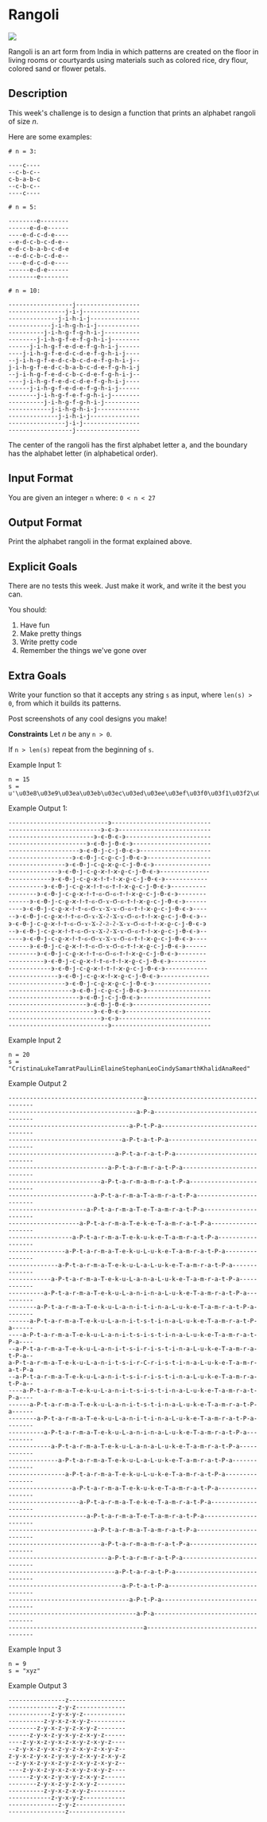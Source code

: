 # Rangoli

<!-- <img src="https://upload.wikimedia.org/wikipedia/commons/8/8c/Rangoli.jpg" /> -->
<img src="https://upload.wikimedia.org/wikipedia/commons/9/9d/Rangoli_before_and_after_colouring.jpg" />

Rangoli is an art form from India in which patterns are created on the floor in living rooms or courtyards using materials such as colored rice, dry flour, colored sand or flower petals.

Description
----

This week's challenge is to design a function that prints an alphabet rangoli of size _n_.

Here are some examples:

```
# n = 3:

----c----
--c-b-c--
c-b-a-b-c
--c-b-c--
----c----

# n = 5:

--------e--------
------e-d-e------
----e-d-c-d-e----
--e-d-c-b-c-d-e--
e-d-c-b-a-b-c-d-e
--e-d-c-b-c-d-e--
----e-d-c-d-e----
------e-d-e------
--------e--------

# n = 10:

------------------j------------------
----------------j-i-j----------------
--------------j-i-h-i-j--------------
------------j-i-h-g-h-i-j------------
----------j-i-h-g-f-g-h-i-j----------
--------j-i-h-g-f-e-f-g-h-i-j--------
------j-i-h-g-f-e-d-e-f-g-h-i-j------
----j-i-h-g-f-e-d-c-d-e-f-g-h-i-j----
--j-i-h-g-f-e-d-c-b-c-d-e-f-g-h-i-j--
j-i-h-g-f-e-d-c-b-a-b-c-d-e-f-g-h-i-j
--j-i-h-g-f-e-d-c-b-c-d-e-f-g-h-i-j--
----j-i-h-g-f-e-d-c-d-e-f-g-h-i-j----
------j-i-h-g-f-e-d-e-f-g-h-i-j------
--------j-i-h-g-f-e-f-g-h-i-j--------
----------j-i-h-g-f-g-h-i-j----------
------------j-i-h-g-h-i-j------------
--------------j-i-h-i-j--------------
----------------j-i-j----------------
------------------j------------------
```

The center of the rangoli has the first alphabet letter a, and the boundary has the alphabet letter (in alphabetical order).

Input Format
----

You are given an integer `n` where: `0 < n < 27`

Output Format
----

Print the alphabet rangoli in the format explained above.

Explicit Goals
----

There are no tests this week. Just make it work, and write it the best you can.

You should:

1. Have fun
2. Make pretty things
3. Write pretty code
4. Remember the things we've gone over

Extra Goals
----

Write your function so that it accepts any string `s` as input, where `len(s) > 0`, from which it builds its patterns.

Post screenshots of any cool designs you make!


**Constraints**
Let _n_ be any `n > 0`.

If `n > len(s)` repeat from the beginning of `s`.

Example Input 1:

```
n = 15
s = u'\u03e8\u03e9\u03ea\u03eb\u03ec\u03ed\u03ee\u03ef\u03f0\u03f1\u03f2\u03f3\u03f4\u03f5\u03f6\u03f7\u03f8\u03f9\u03fa\u03fb\u03fc\u03fd\u03fe\u03ff\u0400\u0401\u0402\u0403\u0404\u0405\u0406\u0407\u0408\u0409\u040a\u040b\u040c\u040d\u040e\u040f\u0410\u0411\u0412\u0413\u0414\u0415\u0416\u0417\u0418\u0419\u041a\u041b\u041c\u041d\u041e\u041f\u0420\u0421\u0422\u0423\u0424\u0425\u0426\u0427\u0428\u0429\u042a\u042b\u042c\u042d\u042e\u042f\u0430\u0431\u0432\u0433\u0434\u0435\u0436\u0437\u0438\u0439\u043a\u043b\u043c\u043d\u043e\u043f\u0440\u0441\u0442\u0443\u0444\u0445\u0446\u0447\u0448\u0449\u044a\u044b'
```

Example Output 1:

```
----------------------------϶----------------------------
--------------------------϶-ϵ-϶--------------------------
------------------------϶-ϵ-ϴ-ϵ-϶------------------------
----------------------϶-ϵ-ϴ-ϳ-ϴ-ϵ-϶----------------------
--------------------϶-ϵ-ϴ-ϳ-ϲ-ϳ-ϴ-ϵ-϶--------------------
------------------϶-ϵ-ϴ-ϳ-ϲ-ϱ-ϲ-ϳ-ϴ-ϵ-϶------------------
----------------϶-ϵ-ϴ-ϳ-ϲ-ϱ-ϰ-ϱ-ϲ-ϳ-ϴ-ϵ-϶----------------
--------------϶-ϵ-ϴ-ϳ-ϲ-ϱ-ϰ-ϯ-ϰ-ϱ-ϲ-ϳ-ϴ-ϵ-϶--------------
------------϶-ϵ-ϴ-ϳ-ϲ-ϱ-ϰ-ϯ-Ϯ-ϯ-ϰ-ϱ-ϲ-ϳ-ϴ-ϵ-϶------------
----------϶-ϵ-ϴ-ϳ-ϲ-ϱ-ϰ-ϯ-Ϯ-ϭ-Ϯ-ϯ-ϰ-ϱ-ϲ-ϳ-ϴ-ϵ-϶----------
--------϶-ϵ-ϴ-ϳ-ϲ-ϱ-ϰ-ϯ-Ϯ-ϭ-Ϭ-ϭ-Ϯ-ϯ-ϰ-ϱ-ϲ-ϳ-ϴ-ϵ-϶--------
------϶-ϵ-ϴ-ϳ-ϲ-ϱ-ϰ-ϯ-Ϯ-ϭ-Ϭ-ϫ-Ϭ-ϭ-Ϯ-ϯ-ϰ-ϱ-ϲ-ϳ-ϴ-ϵ-϶------
----϶-ϵ-ϴ-ϳ-ϲ-ϱ-ϰ-ϯ-Ϯ-ϭ-Ϭ-ϫ-Ϫ-ϫ-Ϭ-ϭ-Ϯ-ϯ-ϰ-ϱ-ϲ-ϳ-ϴ-ϵ-϶----
--϶-ϵ-ϴ-ϳ-ϲ-ϱ-ϰ-ϯ-Ϯ-ϭ-Ϭ-ϫ-Ϫ-ϩ-Ϫ-ϫ-Ϭ-ϭ-Ϯ-ϯ-ϰ-ϱ-ϲ-ϳ-ϴ-ϵ-϶--
϶-ϵ-ϴ-ϳ-ϲ-ϱ-ϰ-ϯ-Ϯ-ϭ-Ϭ-ϫ-Ϫ-ϩ-Ϩ-ϩ-Ϫ-ϫ-Ϭ-ϭ-Ϯ-ϯ-ϰ-ϱ-ϲ-ϳ-ϴ-ϵ-϶
--϶-ϵ-ϴ-ϳ-ϲ-ϱ-ϰ-ϯ-Ϯ-ϭ-Ϭ-ϫ-Ϫ-ϩ-Ϫ-ϫ-Ϭ-ϭ-Ϯ-ϯ-ϰ-ϱ-ϲ-ϳ-ϴ-ϵ-϶--
----϶-ϵ-ϴ-ϳ-ϲ-ϱ-ϰ-ϯ-Ϯ-ϭ-Ϭ-ϫ-Ϫ-ϫ-Ϭ-ϭ-Ϯ-ϯ-ϰ-ϱ-ϲ-ϳ-ϴ-ϵ-϶----
------϶-ϵ-ϴ-ϳ-ϲ-ϱ-ϰ-ϯ-Ϯ-ϭ-Ϭ-ϫ-Ϭ-ϭ-Ϯ-ϯ-ϰ-ϱ-ϲ-ϳ-ϴ-ϵ-϶------
--------϶-ϵ-ϴ-ϳ-ϲ-ϱ-ϰ-ϯ-Ϯ-ϭ-Ϭ-ϭ-Ϯ-ϯ-ϰ-ϱ-ϲ-ϳ-ϴ-ϵ-϶--------
----------϶-ϵ-ϴ-ϳ-ϲ-ϱ-ϰ-ϯ-Ϯ-ϭ-Ϯ-ϯ-ϰ-ϱ-ϲ-ϳ-ϴ-ϵ-϶----------
------------϶-ϵ-ϴ-ϳ-ϲ-ϱ-ϰ-ϯ-Ϯ-ϯ-ϰ-ϱ-ϲ-ϳ-ϴ-ϵ-϶------------
--------------϶-ϵ-ϴ-ϳ-ϲ-ϱ-ϰ-ϯ-ϰ-ϱ-ϲ-ϳ-ϴ-ϵ-϶--------------
----------------϶-ϵ-ϴ-ϳ-ϲ-ϱ-ϰ-ϱ-ϲ-ϳ-ϴ-ϵ-϶----------------
------------------϶-ϵ-ϴ-ϳ-ϲ-ϱ-ϲ-ϳ-ϴ-ϵ-϶------------------
--------------------϶-ϵ-ϴ-ϳ-ϲ-ϳ-ϴ-ϵ-϶--------------------
----------------------϶-ϵ-ϴ-ϳ-ϴ-ϵ-϶----------------------
------------------------϶-ϵ-ϴ-ϵ-϶------------------------
--------------------------϶-ϵ-϶--------------------------
----------------------------϶----------------------------
```

Example Input 2

```
n = 20
s = "CristinaLukeTamratPaulLinElaineStephanLeoCindySamarthKhalidAnaReed"
```

Example Output 2

```
--------------------------------------a--------------------------------------
------------------------------------a-P-a------------------------------------
----------------------------------a-P-t-P-a----------------------------------
--------------------------------a-P-t-a-t-P-a--------------------------------
------------------------------a-P-t-a-r-a-t-P-a------------------------------
----------------------------a-P-t-a-r-m-r-a-t-P-a----------------------------
--------------------------a-P-t-a-r-m-a-m-r-a-t-P-a--------------------------
------------------------a-P-t-a-r-m-a-T-a-m-r-a-t-P-a------------------------
----------------------a-P-t-a-r-m-a-T-e-T-a-m-r-a-t-P-a----------------------
--------------------a-P-t-a-r-m-a-T-e-k-e-T-a-m-r-a-t-P-a--------------------
------------------a-P-t-a-r-m-a-T-e-k-u-k-e-T-a-m-r-a-t-P-a------------------
----------------a-P-t-a-r-m-a-T-e-k-u-L-u-k-e-T-a-m-r-a-t-P-a----------------
--------------a-P-t-a-r-m-a-T-e-k-u-L-a-L-u-k-e-T-a-m-r-a-t-P-a--------------
------------a-P-t-a-r-m-a-T-e-k-u-L-a-n-a-L-u-k-e-T-a-m-r-a-t-P-a------------
----------a-P-t-a-r-m-a-T-e-k-u-L-a-n-i-n-a-L-u-k-e-T-a-m-r-a-t-P-a----------
--------a-P-t-a-r-m-a-T-e-k-u-L-a-n-i-t-i-n-a-L-u-k-e-T-a-m-r-a-t-P-a--------
------a-P-t-a-r-m-a-T-e-k-u-L-a-n-i-t-s-t-i-n-a-L-u-k-e-T-a-m-r-a-t-P-a------
----a-P-t-a-r-m-a-T-e-k-u-L-a-n-i-t-s-i-s-t-i-n-a-L-u-k-e-T-a-m-r-a-t-P-a----
--a-P-t-a-r-m-a-T-e-k-u-L-a-n-i-t-s-i-r-i-s-t-i-n-a-L-u-k-e-T-a-m-r-a-t-P-a--
a-P-t-a-r-m-a-T-e-k-u-L-a-n-i-t-s-i-r-C-r-i-s-t-i-n-a-L-u-k-e-T-a-m-r-a-t-P-a
--a-P-t-a-r-m-a-T-e-k-u-L-a-n-i-t-s-i-r-i-s-t-i-n-a-L-u-k-e-T-a-m-r-a-t-P-a--
----a-P-t-a-r-m-a-T-e-k-u-L-a-n-i-t-s-i-s-t-i-n-a-L-u-k-e-T-a-m-r-a-t-P-a----
------a-P-t-a-r-m-a-T-e-k-u-L-a-n-i-t-s-t-i-n-a-L-u-k-e-T-a-m-r-a-t-P-a------
--------a-P-t-a-r-m-a-T-e-k-u-L-a-n-i-t-i-n-a-L-u-k-e-T-a-m-r-a-t-P-a--------
----------a-P-t-a-r-m-a-T-e-k-u-L-a-n-i-n-a-L-u-k-e-T-a-m-r-a-t-P-a----------
------------a-P-t-a-r-m-a-T-e-k-u-L-a-n-a-L-u-k-e-T-a-m-r-a-t-P-a------------
--------------a-P-t-a-r-m-a-T-e-k-u-L-a-L-u-k-e-T-a-m-r-a-t-P-a--------------
----------------a-P-t-a-r-m-a-T-e-k-u-L-u-k-e-T-a-m-r-a-t-P-a----------------
------------------a-P-t-a-r-m-a-T-e-k-u-k-e-T-a-m-r-a-t-P-a------------------
--------------------a-P-t-a-r-m-a-T-e-k-e-T-a-m-r-a-t-P-a--------------------
----------------------a-P-t-a-r-m-a-T-e-T-a-m-r-a-t-P-a----------------------
------------------------a-P-t-a-r-m-a-T-a-m-r-a-t-P-a------------------------
--------------------------a-P-t-a-r-m-a-m-r-a-t-P-a--------------------------
----------------------------a-P-t-a-r-m-r-a-t-P-a----------------------------
------------------------------a-P-t-a-r-a-t-P-a------------------------------
--------------------------------a-P-t-a-t-P-a--------------------------------
----------------------------------a-P-t-P-a----------------------------------
------------------------------------a-P-a------------------------------------
--------------------------------------a--------------------------------------
```


Example Input 3

```
n = 9
s = "xyz"
```

Example Output 3

```
----------------z----------------
--------------z-y-z--------------
------------z-y-x-y-z------------
----------z-y-x-z-x-y-z----------
--------z-y-x-z-y-z-x-y-z--------
------z-y-x-z-y-x-y-z-x-y-z------
----z-y-x-z-y-x-z-x-y-z-x-y-z----
--z-y-x-z-y-x-z-y-z-x-y-z-x-y-z--
z-y-x-z-y-x-z-y-x-y-z-x-y-z-x-y-z
--z-y-x-z-y-x-z-y-z-x-y-z-x-y-z--
----z-y-x-z-y-x-z-x-y-z-x-y-z----
------z-y-x-z-y-x-y-z-x-y-z------
--------z-y-x-z-y-z-x-y-z--------
----------z-y-x-z-x-y-z----------
------------z-y-x-y-z------------
--------------z-y-z--------------
----------------z----------------
```
